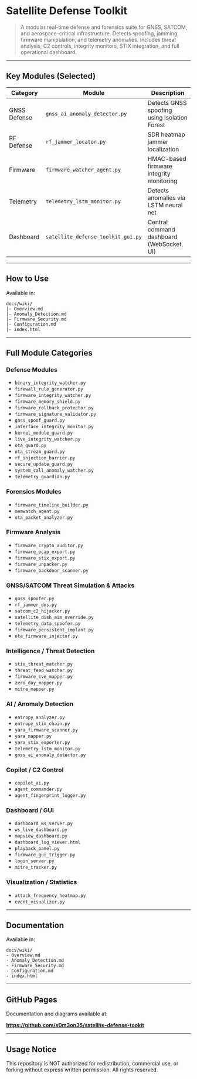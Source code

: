 # Satellite Defense Toolkit

> A modular real-time defense and forensics suite for GNSS, SATCOM, and aerospace-critical infrastructure. Detects spoofing, jamming, firmware manipulation, and telemetry anomalies. Includes threat analysis, C2 controls, integrity monitors, STIX integration, and full operational dashboard.

---

## Key Modules (Selected)

| Category      | Module                                | Description |
|---------------|----------------------------------------|-------------|
| GNSS Defense  | `gnss_ai_anomaly_detector.py`         | Detects GNSS spoofing using Isolation Forest |
| RF Defense    | `rf_jammer_locator.py`                | SDR heatmap jammer localization |
| Firmware      | `firmware_watcher_agent.py`           | HMAC-based firmware integrity monitoring |
| Telemetry     | `telemetry_lstm_monitor.py`           | Detects anomalies via LSTM neural net |
| Dashboard     | `satellite_defense_toolkit_gui.py`    | Central command dashboard (WebSocket, UI) |

---

## How to Use

Available in:

```
docs/wiki/
|- Overview.md
|- Anomaly_Detection.md
|- Firmware_Security.md
|- Configuration.md
|- index.html
```

---

## Full Module Categories

### Defense Modules
- `binary_integrity_watcher.py`
- `firewall_rule_generator.py`
- `firmware_integrity_watcher.py`
- `firmware_memory_shield.py`
- `firmware_rollback_protector.py`
- `firmware_signature_validator.py`
- `gnss_spoof_guard.py`
- `interface_integrity_monitor.py`
- `kernel_module_guard.py`
- `live_integrity_watcher.py`
- `ota_guard.py`
- `ota_stream_guard.py`
- `rf_injection_barrier.py`
- `secure_update_guard.py`
- `system_call_anomaly_watcher.py`
- `telemetry_guardian.py`

### Forensics Modules
- `firmware_timeline_builder.py`
- `memwatch_agent.py`
- `ota_packet_analyzer.py`

### Firmware Analysis
- `firmware_crypto_auditor.py`
- `firmware_pcap_export.py`
- `firmware_stix_export.py`
- `firmware_unpacker.py`
- `firmware_backdoor_scanner.py`

### GNSS/SATCOM Threat Simulation & Attacks
- `gnss_spoofer.py`
- `rf_jammer_dos.py`
- `satcom_c2_hijacker.py`
- `satellite_dish_aim_override.py`
- `telemetry_data_spoofer.py`
- `firmware_persistent_implant.py`
- `ota_firmware_injector.py`

### Intelligence / Threat Detection
- `stix_threat_matcher.py`
- `threat_feed_watcher.py`
- `firmware_cve_mapper.py`
- `zero_day_mapper.py`
- `mitre_mapper.py`

### AI / Anomaly Detection
- `entropy_analyzer.py`
- `entropy_stix_chain.py`
- `yara_firmware_scanner.py`
- `yara_mapper.py`
- `yara_stix_exporter.py`
- `telemetry_lstm_monitor.py`
- `gnss_ai_anomaly_detector.py`

### Copilot / C2 Control
- `copilot_ai.py`
- `agent_commander.py`
- `agent_fingerprint_logger.py`

### Dashboard / GUI
- `dashboard_ws_server.py`
- `ws_live_dashboard.py`
- `mapview_dashboard.py`
- `dashboard_log_viewer.html`
- `playback_panel.py`
- `firmware_gui_trigger.py`
- `login_server.py`
- `mitre_tracker.py`

### Visualization / Statistics
- `attack_frequency_heatmap.py`
- `event_visualizer.py`

---

## Documentation

Available in:

```
docs/wiki/
- Overview.md
- Anomaly_Detection.md
- Firmware_Security.md
- Configuration.md
- index.html
```

---

## GitHub Pages

Documentation and diagrams available at:

**https://github.com/s0m3on35/satellite-defense-tookit**

---

## Usage Notice

This repository is NOT authorized for redistribution, commercial use, or forking without express written permission. All rights reserved.

